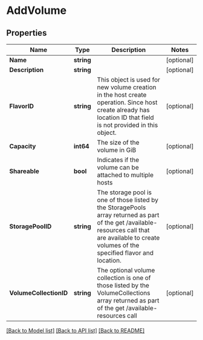 # AddVolume

## Properties

Name | Type | Description | Notes
------------ | ------------- | ------------- | -------------
**Name** | **string** |  | [optional] 
**Description** | **string** |  | [optional] 
**FlavorID** | **string** | This object is used for new volume creation in the host create operation. Since host create already has location ID that field is not provided in this object. | [optional] 
**Capacity** | **int64** | The size of the volume in GiB | [optional] 
**Shareable** | **bool** | Indicates if the volume can be attached to multiple hosts | [optional] 
**StoragePoolID** | **string** | The storage pool is one of those listed by the StoragePools array returned as part of the get /available-resources call that are available to create volumes of the specified flavor and location. | [optional] 
**VolumeCollectionID** | **string** | The  optional volume collection is one of those listed by the VolumeCollections  array returned as part of the get /available-resources call  | [optional] 

[[Back to Model list]](../README.md#documentation-for-models) [[Back to API list]](../README.md#documentation-for-api-endpoints) [[Back to README]](../README.md)


